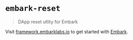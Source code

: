 # `embark-reset`

> DApp reset utlity for Embark

Visit [framework.embarklabs.io](https://framework.embarklabs.io/) to get started with
[Embark](https://github.com/embarklabs/embark).
